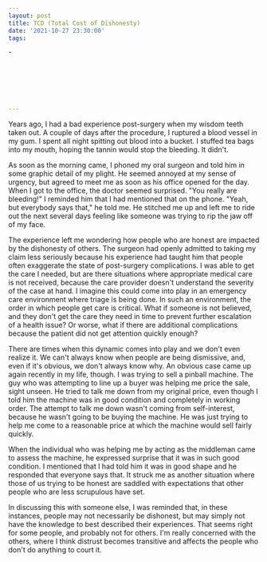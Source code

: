 ```yaml
---
layout: post
title: TCD (Total Cost of Dishonesty)
date: '2021-10-27 23:30:00'
tags:

- 







---
```


Years ago, I had a bad experience post-surgery when my wisdom teeth taken out. A couple of days after the procedure, I ruptured a blood vessel in my gum. I spent all night spitting out blood into a bucket. I stuffed tea bags into my mouth, hoping the tannin would stop the bleeding. It didn't.

As soon as the morning came, I phoned my oral surgeon and told him in some graphic detail of my plight. He seemed annoyed at my sense of urgency, but agreed to meet me as soon as his office opened for the day. When I got to the office, the doctor seemed surprised. "You really are bleeding!" I reminded him that I had mentioned that on the phone. "Yeah, but everybody says that," he told me. He stitched me up and left me to ride out the next several days feeling like someone was trying to rip the jaw off of my face.

The experience left me wondering how people who are honest are impacted by the dishonesty of others. The surgeon had openly admitted to taking my claim less seriously because his experience had taught him that people often exaggerate the state of post-surgery complications. I was able to get the care I needed, but are there situations where appropriate medical care is not received, because the care provider doesn't understand the severity of the case at hand. I imagine this could come into play in an emergency care environment where triage is being done. In such an environment, the order in which people get care is critical. What if someone is not believed, and they don't get the care they need in time to prevent further escalation of a health issue? Or worse, what if there are additional complications because the patient did not get attention quickly enough?

There are times when this dynamic comes into play and we don't even realize it. We can't always know when people are being dismissive, and, even if it's obvious, we don't always know why. An obvious case came up again recently in my life, though. I was trying to sell a pinball machine. The guy who was attempting to line up a buyer was helping me price the sale, sight unseen. He tried to talk me down from my original price, even though I told him the machine was in good condition and completely in working order. The attempt to talk me down wasn't coming from self-interest, because he wasn't going to be buying the machine. He was just trying to help me come to a reasonable price at which the machine would sell fairly quickly.

When the individual who was helping me by acting as the middleman came to assess the machine, he expressed surprise that it was in such good condition. I mentioned that I had told him it was in good shape and he responded that everyone says that. It struck me as another situation where those of us trying to be honest are saddled with expectations that other people who are less scrupulous have set.

In discussing this with someone else, I was reminded that, in these instances, people may not necessarily be dishonest, but may simply not have the knowledge to best described their experiences. That seems right for some people, and probably not for others. I'm really concerned with the others, where I think distrust becomes transitive and affects the people who don't do anything to court it.

